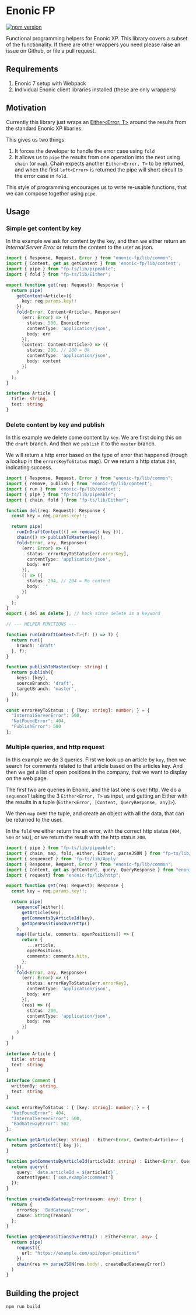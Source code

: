 # Enonic FP

[![npm version](https://badge.fury.io/js/enonic-fp.svg)](https://badge.fury.io/js/enonic-fp)

Functional programming helpers for Enonic XP. This library covers a subset of the functionality. If there are other
wrappers you need please raise an issue on Github, or file a pull request.

## Requirements

 1. Enonic 7 setup with Webpack
 2. Individual Enonic client libraries installed (these are only wrappers) 

## Motivation

Currently this library just wraps an [Either<Error, T>](https://gcanti.github.io/fp-ts/modules/Either.ts.html) around 
the results from the standard Enonic XP libaries.

This gives us two things:

 1. It forces the developer to handle the error case using `fold`
 2. It allows us to `pipe` the results from one operation into the next using `chain` (or `map`). Chain expects another
    `Either<Error, T>` to be returned, and when the first `left<Error>` is returned the pipe will short circuit to the
    error case in `fold`.

This style of programming encourages us to write re-usable functions, that we can compose together using `pipe`.

## Usage

### Simple get content by key

In this example we ask for content by the key, and then we either return an _Internal Server Error_ or return the 
content to the user as json.

```typescript
import { Response, Request, Error } from "enonic-fp/lib/common";
import { Content, get as getContent } from 'enonic-fp/lib/content';
import { pipe } from "fp-ts/lib/pipeable";
import { fold } from "fp-ts/lib/Either";

export function get(req: Request): Response {
  return pipe(
    getContent<Article>({
      key: req.params.key!!
    }),
    fold<Error, Content<Article>, Response>(
      (err: Error) => ({
        status: 500, EnonicError
        contentType: 'application/json',
        body: err
      }),
      (content: Content<Article>) => ({
        status: 200, // 200 = Ok
        contentType: 'application/json',
        body: content
      })
    )
  );
}

interface Article {
  title: string,
  text: string
}
```

### Delete content by key and publish

In this example we delete come content by `key`. We are first doing this on the `draft` branch. And then we `publish` it
to the `master` branch. 

We will return a http error based on the type of error that happened (trough a lookup in the `errorsKeyToStatus` map). 
Or we return a http status `204`, indicating success.

```typescript
import { Response, Request, Error } from "enonic-fp/lib/common";
import { remove, publish } from 'enonic-fp/lib/content';
import { run } from 'enonic-fp/lib/context';
import { pipe } from "fp-ts/lib/pipeable";
import { chain, fold } from "fp-ts/lib/Either";

function del(req: Request): Response {
  const key = req.params.key!!;

  return pipe(
    runInDraftContext(() => remove({ key })),
    chain(() => publishToMaster(key)),
    fold<Error, any, Response>(
      (err: Error) => ({
        status: errorKeyToStatus[err.errorKey],
        contentType: 'application/json',
        body: err
      }),
      () => ({
        status: 204, // 204 = No content
        body: ''
      })
    )
  );
}
export { del as delete }; // hack since delete is a keyword

// --- HELPER FUNCTIONS ---

function runInDraftContext<T>(f: () => T) {
  return run({ 
    branch: 'draft'
  }, f);
}

function publishToMaster(key: string) {
  return publish({
    keys: [key],
    sourceBranch: 'draft',
    targetBranch: 'master',
  });
}

const errorKeyToStatus : { [key: string]: number; } = {
  "InternalServerError": 500,
  "NotFoundError": 404,
  "PublishError": 500
};
```

### Multiple queries, and http request

In this example we do 3 queries. First we look up an article by `key`, then we search for comments related to that 
article based on the articles key. And then we get a list of open positions in the company, that we want to display on
the web page.

The first two are queries in Enonic, and the last one is over http. We do a `sequenceT` taking the 3 `Either<Error, T>`
as input, and getting an Either with the results in a tuple (`Either<Error, [Content, QueryResponse, any]>`).

We then `map` over the tuple, and create an object with all the data, that can be returned to the user.

In the `fold` we either return the an error, with the correct http status (`404`, `500` or `502`), or we return the
result with the http status `200`.

```typescript
import { pipe } from "fp-ts/lib/pipeable";
import { chain, map, fold, either, Either, parseJSON } from "fp-ts/lib/Either";
import { sequenceT } from 'fp-ts/lib/Apply'
import { Response, Request, Error } from "enonic-fp/lib/common";
import { Content, get as getContent, query, QueryResponse } from "enonic-fp/lib/content";
import { request} from "enonic-fp/lib/http";

export function get(req: Request): Response {
  const key = req.params.key!!;

  return pipe(
    sequenceT(either)(
      getArticle(key),
      getCommentsByArticleId(key),
      getOpenPositionsOverHttp()
    ),
    map(([article, comments, openPositions]) => {
      return {
        ...article,
        openPositions,
        comments: comments.hits,
      };
    }),
    fold<Error, any, Response>(
      (err: Error) => ({
        status: errorKeyToStatus[err.errorKey],
        contentType: 'application/json',
        body: err
      }),
      (res) => ({
        status: 200,
        contentType: 'application/json',
        body: res
      })
    )
  )
}

interface Article {
  title: string
  text: string
}

interface Comment {
  writtenBy: string,
  text: string
}

const errorKeyToStatus : { [key: string]: number; } = {
  "NotFoundError": 404,
  "InternalServerError": 500,
  "BadGatewayError": 502
};

function getArticle(key: string) : Either<Error, Content<Article>> {
  return getContent({ key });
}

function getCommentsByArticleId(articleId: string) : Either<Error, QueryResponse<Comment>> {
  return query({
    query: `data.articleId = ${articleId}`,
    contentTypes: ['com.example:comment']
  });
}

function createBadGatewayError(reason: any): Error {
  return {
    errorKey: 'BadGatewayError',
    cause: String(reason)
  };
}

function getOpenPositionsOverHttp() : Either<Error, any> {
  return pipe(
    request({
      url: "https://example.com/api/open-positions"
    }),
    chain(res => parseJSON(res.body!, createBadGatewayError))
  )
}
```

## Building the project

```bash
npm run build
```
